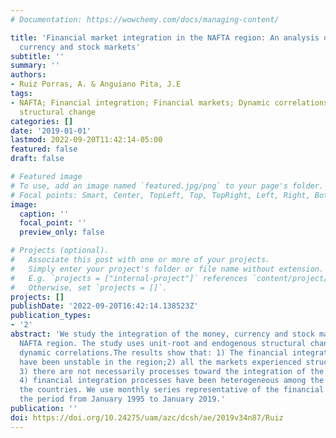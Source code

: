 ```yaml
---
# Documentation: https://wowchemy.com/docs/managing-content/

title: 'Financial market integration in the NAFTA region: An analysis of the money,
  currency and stock markets'
subtitle: ''
summary: ''
authors:
- Ruiz Porras, A. & Anguiano Pita, J.E
tags:
- NAFTA; Financial integration; Financial markets; Dynamic correlations; endogenous
  structural change
categories: []
date: '2019-01-01'
lastmod: 2022-09-20T11:42:14-05:00
featured: false
draft: false

# Featured image
# To use, add an image named `featured.jpg/png` to your page's folder.
# Focal points: Smart, Center, TopLeft, Top, TopRight, Left, Right, BottomLeft, Bottom, BottomRight.
image:
  caption: ''
  focal_point: ''
  preview_only: false

# Projects (optional).
#   Associate this post with one or more of your projects.
#   Simply enter your project's folder or file name without extension.
#   E.g. `projects = ["internal-project"]` references `content/project/deep-learning/index.md`.
#   Otherwise, set `projects = []`.
projects: []
publishDate: '2022-09-20T16:42:14.138523Z'
publication_types:
- '2'
abstract: 'We study the integration of the money, currency and stock markets of the
  NAFTA region. The study uses unit-root and endogenous structural change tests and
  dynamic correlations.The results show that: 1) The financial integration processes
  have been unstable in the region;2) all the markets experienced structural changes;
  3) there are not necessarily processes toward the integration of the markets; and,
  4) financial integration processes have been heterogeneous among the markets and
  the countries. We use monthly series representative of the financial markets for
  the period from January 1995 to January 2019.'
publication: ''
doi: https://doi.org/10.24275/uam/azc/dcsh/ae/2019v34n87/Ruiz
---
```


